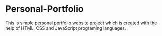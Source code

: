 # Personal-Portfolio
This is simple personal portfolio website project which is created with the help of HTML, CSS and JavaScript programing languages.
